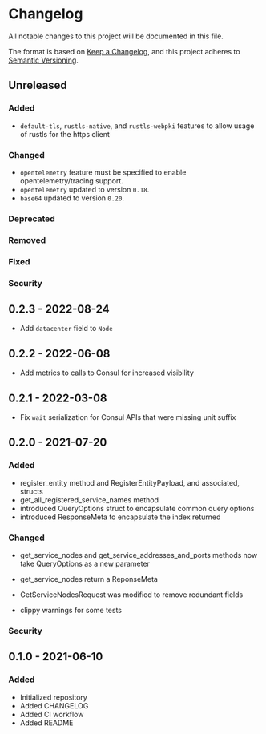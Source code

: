 # Changelog

All notable changes to this project will be documented in this file.

The format is based on [Keep a Changelog](https://keepachangelog.com/en/1.0.0/), and this project adheres to [Semantic Versioning](https://semver.org/spec/v2.0.0.html).

## Unreleased

### Added

- `default-tls`, `rustls-native`, and `rustls-webpki` features to allow usage of rustls for the https client

### Changed

- `opentelemetry` feature must be specified to enable opentelemetry/tracing support.
- `opentelemetry` updated to version `0.18`.
- `base64` updated to version `0.20`.

### Deprecated

### Removed

### Fixed

### Security

## 0.2.3 - 2022-08-24

- Add `datacenter` field to `Node`

## 0.2.2 - 2022-06-08

- Add metrics to calls to Consul for increased visibility

## 0.2.1 - 2022-03-08

- Fix `wait` serialization for Consul APIs that were missing unit suffix

## 0.2.0 - 2021-07-20

### Added

- register_entity method and RegisterEntityPayload, and associated, structs
- get_all_registered_service_names method
- introduced QueryOptions struct to encapsulate common query options
- introduced ResponseMeta to encapsulate the index returned

### Changed

- get_service_nodes and get_service_addresses_and_ports methods now take QueryOptions as a new parameter
- get_service_nodes return a ReponseMeta
- GetServiceNodesRequest was modified to remove redundant fields

- clippy warnings for some tests

### Security

## 0.1.0 - 2021-06-10

### Added

- Initialized repository
- Added CHANGELOG
- Added CI workflow
- Added README
